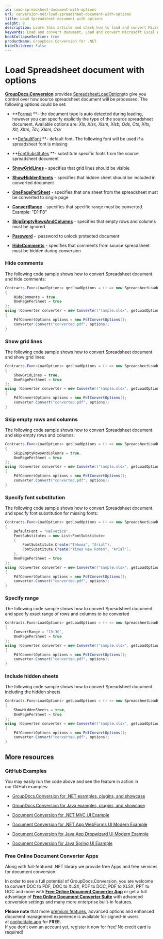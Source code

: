```yaml
---
id: load-spreadsheet-document-with-options
url: conversion-net/load-spreadsheet-document-with-options
title: Load Spreadsheet document with options
weight: 8
description: Learn this article and check how to load and convert Microsoft Excel and Open Document spreadsheets with advanced options using GroupDocs.Conversion for .NET API.
keywords: Load and convert document, Load and convert Microsoft Excel workbook, Load and convert XLSX document, Load and convert XLS spreadsheet
bookCollapseSection: true
productName: GroupDocs.Conversion for .NET
hideChildren: False
---
```


# Load Spreadsheet document with options

[**GroupDocs.Conversion**](https://products.groupdocs.com/conversion/net) provides [SpreadsheetLoadOptions](https://apireference.groupdocs.com/net/conversion/groupdocs.conversion.options.load/spreadsheetloadoptions)to give you control over how source spreadsheet document will be processed. The following options could be set:

*   **[Format](https://apireference.groupdocs.com/net/conversion/groupdocs.conversion.options.load/spreadsheetloadoptions/properties/format) **\- the document type is auto detected during loading, however you can specify explicitly the type of the source spreadsheet document. Available options are: *Xls, Xlsx, Xlsm, Xlsb, Ods, Ots, Xltx, Xlt, Xltm, Tsv, Xlam, Csv*
*   **[DefaultFont](https://apireference.groupdocs.com/net/conversion/groupdocs.conversion.options.load/spreadsheetloadoptions/properties/defaultfont) **\- default font. The following font will be used if a spreadsheet font is missing  
    
*   **[FontSubstitutes](https://apireference.groupdocs.com/net/conversion/groupdocs.conversion.options.load/spreadsheetloadoptions/properties/fontsubstitutes) **\- substitute specific fonts from the source spreadsheet document
*   **[ShowGridLines](https://apireference.groupdocs.com/net/conversion/groupdocs.conversion.options.load/spreadsheetloadoptions/properties/showgridlines)** - specifies that grid lines should be visible  
    
*   **[ShowHiddenSheets](https://apireference.groupdocs.com/net/conversion/groupdocs.conversion.options.load/spreadsheetloadoptions/properties/showhiddensheets)** - specifies that hidden sheet should be included in converted document  
    
*   **[OnePagePerSheet](https://apireference.groupdocs.com/net/conversion/groupdocs.conversion.options.load/spreadsheetloadoptions/properties/onepagepersheet)** - specifies that one sheet from the spreadsheet must be converted to single page  
    
*   **[ConvertRange](https://apireference.groupdocs.com/net/conversion/groupdocs.conversion.options.load/spreadsheetloadoptions/properties/convertrange)** - specifies that specific range must be converted. Example: "D1:F8"
*   **[SkipEmptyRowsAndColumns](https://apireference.groupdocs.com/net/conversion/groupdocs.conversion.options.load/spreadsheetloadoptions/properties/skipemptyrowsandcolumns)** - specifies that empty rows and columns must be ignored
*   **[Password](https://apireference.groupdocs.com/net/conversion/groupdocs.conversion.options.load/spreadsheetloadoptions/properties/password)** -  password to unlock protected document
*   **[HideComments](https://apireference.groupdocs.com/net/conversion/groupdocs.conversion.options.load/spreadsheetloadoptions/properties/hidecomments)** - specifies that comments from source spreadsheet must be hidden during conversion

### Hide comments

The following code sample shows how to convert Spreadsheet document and hide comments:

```csharp
Contracts.Func<LoadOptions> getLoadOptions = () => new SpreadsheetLoadOptions
{
    HideComments = true,
    OnePagePerSheet = true
};
using (Converter converter = new Converter("sample.xlsx", getLoadOptions))
{
    PdfConvertOptions options = new PdfConvertOptions();
    converter.Convert("converted.pdf", options);
}
```

### Show grid lines

The following code sample shows how to convert Spreadsheet document and show grid lines:

```csharp
Contracts.Func<LoadOptions> getLoadOptions = () => new SpreadsheetLoadOptions
{
    ShowGridLines = true,
    OnePagePerSheet = true
};
using (Converter converter = new Converter("sample.xlsx", getLoadOptions))
{
    PdfConvertOptions options = new PdfConvertOptions();
    converter.Convert("converted.pdf", options);
}
```

### Skip empty rows and columns

The following code sample shows how to convert Spreadsheet document and skip empty rows and columns:

```csharp
Contracts.Func<LoadOptions> getLoadOptions = () => new SpreadsheetLoadOptions
{
    SkipEmptyRowsAndColumns = true,
    OnePagePerSheet = true
};
using (Converter converter = new Converter("sample.xlsx", getLoadOptions))
{
    PdfConvertOptions options = new PdfConvertOptions();
    converter.Convert("converted.pdf", options);
}
```

### Specify font substitution

The following code sample shows how to convert Spreadsheet document and specify font substitution for missing fonts:

```csharp
Contracts.Func<LoadOptions> getLoadOptions = () => new SpreadsheetLoadOptions
{
    DefaultFont = "Helvetica",
    FontSubstitutes = new List<FontSubstitute>
    {
        FontSubstitute.Create("Tahoma", "Arial"),
        FontSubstitute.Create("Times New Roman", "Arial"),
    },
    OnePagePerSheet = true
};
using (Converter converter = new Converter("sample.xlsx", getLoadOptions))
{
    PdfConvertOptions options = new PdfConvertOptions();
    converter.Convert("converted.pdf", options);
}
```

### Specify range

The following code sample shows how to convert Spreadsheet document and specify exact range of rows and columns to be converted

```csharp
Contracts.Func<LoadOptions> getLoadOptions = () => new SpreadsheetLoadOptions
{
    ConvertRange = "10:30",
    OnePagePerSheet = true
};
using (Converter converter = new Converter("sample.xlsx", getLoadOptions))
{
    PdfConvertOptions options = new PdfConvertOptions();
    converter.Convert("converted.pdf", options);
}
```

### Include hidden sheets

The following code sample shows how to convert Spreadsheet document including the hidden sheets

```csharp
Contracts.Func<LoadOptions> getLoadOptions = () => new SpreadsheetLoadOptions
{
    ShowHiddenSheets = true,
    OnePagePerSheet = true
};
using (Converter converter = new Converter("sample.xlsx", getLoadOptions))
{
    PdfConvertOptions options = new PdfConvertOptions();
    converter.Convert("converted.pdf", options);
}
```

## More resources

### GitHub Examples

You may easily run the code above and see the feature in action in our GitHub examples:

*   [GroupDocs.Conversion for .NET examples, plugins, and showcase](https://github.com/groupdocs-conversion/GroupDocs.Conversion-for-.NET)
    
*   [GroupDocs.Conversion for Java examples, plugins, and showcase](https://github.com/groupdocs-conversion/GroupDocs.Conversion-for-Java)
    
*   [Document Conversion for .NET MVC UI Example](https://github.com/groupdocs-conversion/GroupDocs.Conversion-for-.NET-MVC) 
    
*   [Document Conversion for .NET App WebForms UI Modern Example](https://github.com/groupdocs-conversion/GroupDocs.Conversion-for-.NET-WebForms)
    
*   [Document Conversion for Java App Dropwizard UI Modern Example](https://github.com/groupdocs-conversion/GroupDocs.Conversion-for-Java-Dropwizard)
    
*   [Document Conversion for Java Spring UI Example](https://github.com/groupdocs-conversion/GroupDocs.Conversion-for-Java-Spring)
    

### Free Online Document Converter Apps

Along with full-featured .NET library we provide free Apps and free services for document conversion.

In order to see a full potential of GroupDocs.Conversion, you are welcome to convert DOC to PDF, DOC to XLSX, PDF to DOC, PDF to XLSX, PPT to DOC and more with **[Free Online Document Converter App](https://products.groupdocs.app/conversion)** or get a full advantage of **[Free Online Document Converter Suite](https://conholdate.app/features/document-converter-online)** with advanced conversion settings and many more enterprise built-in features.

**Please note** that more [premium features](https://conholdate.app/features), advanced options and enhanced document management experience is available for signed-in users at [conholdate.app](https://conholdate.app/) for **FREE**.  
If you don't own an account yet, register it now for free! No credit card is required!
